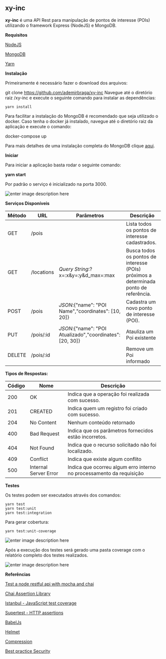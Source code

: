 **xy-inc**
----------

**xy-inc** é uma API Rest para manipulação de pontos de interesse (POIs) utilizando o framework Express (NodeJS) e MongoDB.

**Requisitos**

[NodeJS](https://nodejs.org/en/download/ "NodeJS")
    
[MongoDB](https://www.mongodb.org/downloads "MongoDB")
    
[Yarn](https://yarnpkg.com/lang/en/docs/install/ "Yarn")

**Instalação**

Primeiramente é necessário fazer o download dos arquivos:

git clone https://github.com/ademirbraga/xy-inc
Navegue até o diretório raiz /xy-inc e execute o seguinte comando para instalar as dependências:

    yarn install

Para facilitar a instalação do MongoDB é recomendado que seja utilizado o docker. Caso tenha o docker já instalado, navegue até o diretório raiz da aplicação e execute o comando:

docker-compose up

Para mais detalhes de uma instalação completa do MongoDB clique [aqui](https://docs.mongodb.com/manual/administration/install-community/).


**Iniciar**

Para iniciar a aplicação basta rodar o seguinte comando:

**yarn start**

Por padrão o serviço é inicializado na porta 3000.

![enter image description here](https://lh3.googleusercontent.com/-kSo7btGlpJE/WWqNyNGIlGI/AAAAAAAAHP4/-K_3R2VP_oUFJ8HsmRtv-B334r-t-tL7wCLcBGAs/s0/image3.png "image3.png")

**Serviços Disponíveis**

| Método  | URL                  | Parâmetros                                  | Descrição                                                                            |
|---------|----------------------|---------------------------------------------|--------------------------------------------------------------------------------------|
| GET     | /pois                |                                             | Lista todos os pontos de interesse cadastrados.                                      |
| GET     | /locations   |*Query String*:?x=:x&y=:y&d_max=:max                 | Busca todos os pontos de interesse (POIs) próximos a determinada ponto de referência.|        
| POST    | /pois        |*JSON*:{"name": "POI Name","coordinates": [10, 20]}  | Cadastra um novo ponto de interesse (POI).|
| PUT     | /pois/:id    |*JSON*:{"name": "POI Atualizado","coordinates": [20, 30]} | Atauliza um Poi existente| 
| DELETE  | /pois/:id    |                                                     | Remove um Poi informado|
 
**Tipos de Respostas:**

| Código | Nome                   | Descrição                                                            |
|--------|------------------------|----------------------------------------------------------------------| 
|200     | OK                     | Indica que a operação foi realizada com sucesso.                     |
|201     | CREATED                | Indica quem um registro foi criado com sucesso.                      |
|204     | No Content             | Nenhum conteúdo retornado |
|400     | Bad Request            | Indica que os parâmetros fornecidos estão incorretos.                |
|404     | Not Found              | Indica que o recurso solicitado não foi localizado.                  |   
|409     | Conflict           | Indica que existe algum conflito |
|500     | Internal Server Error  | Indica que ocorreu algum erro interno no processamento da requisição |
 


**Testes**

Os testes podem ser executados através dos comandos:

    yarn test
    yarn test:unit
    yarn test:integration

Para gerar cobertura:

    yarn test:unit-coverage

![enter image description here](https://lh3.googleusercontent.com/-B9ct88-XoTc/WW1_-sn328I/AAAAAAAAHRc/QM1HZuBVmGAq_zuf7wD8TBlkalW1yG9fwCLcBGAs/s0/resumo.png "resumo.png")

Após a execução dos testes será gerado uma pasta coverage com o relatório completo dos testes realizados.

![enter image description here](https://lh3.googleusercontent.com/-U13X2SsrBwI/WW2ASXobGZI/AAAAAAAAHRk/jQYwyjIXUj8RMgHim_5cDTC5yyic9Vi1ACLcBGAs/s0/coverage.png "coverage.png")


**Referências**

[Test a node restful api with mocha and chai](https://scotch.io/tutorials/test-a-node-restful-api-with-mocha-and-chai#toc-mocha-testing-environment)

[Chai Assertion Library](http://chaijs.com/)

[Istanbul - JavaScript test coverage](https://istanbul.js.org/)

[Supertest - HTTP assertions](https://www.npmjs.com/package/supertest)

[BabelJs](https://blog.tecsinapse.com.br/utilizando-es6-no-node-js-com-babel-js-430346d68794)

[Helmet](https://helmetjs.github.io/ "Helmet")

[Compression](https://www.npmjs.com/package/compression "Compression")

[Best practice Security](http://expressjs.com/pt-br/advanced/best-practice-security.html "Best practice")
